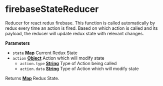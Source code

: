 # firebaseStateReducer

Reducer for react redux firebase. This function is called
automatically by redux every time an action is fired. Based on which action
is called and its payload, the reducer will update redux state with relevant
changes.

**Parameters**

-   `state` **[Map](https://developer.mozilla.org/en-US/docs/Web/JavaScript/Reference/Global_Objects/Map)** Current Redux State
-   `action` **[Object](https://developer.mozilla.org/en-US/docs/Web/JavaScript/Reference/Global_Objects/Object)** Action which will modify state
    -   `action.type` **[String](https://developer.mozilla.org/en-US/docs/Web/JavaScript/Reference/Global_Objects/String)** Type of Action being called
    -   `action.data` **[String](https://developer.mozilla.org/en-US/docs/Web/JavaScript/Reference/Global_Objects/String)** Type of Action which will modify state

Returns **[Map](https://developer.mozilla.org/en-US/docs/Web/JavaScript/Reference/Global_Objects/Map)** Redux State.
